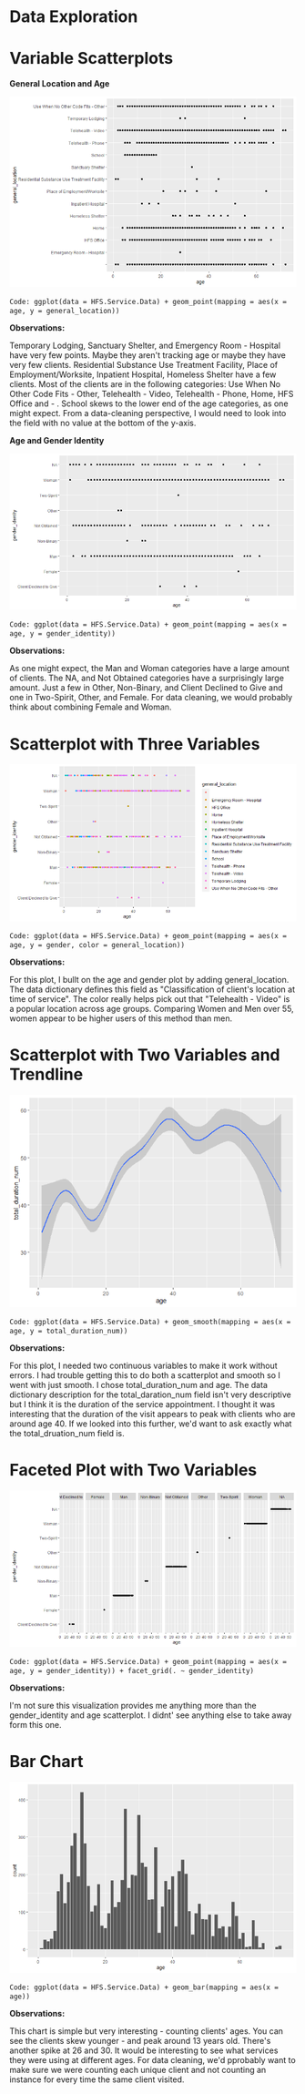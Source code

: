 # Data Exploration

# Variable Scatterplots
**General Location and Age**

![image of a scatterplot with general_location as the y-axis and age as the x-axis](https://github.com/hsdavisuno/ISQA-8600-Heather-Davis-Individual-Assignments/blob/main/1AgeandGeneralLocationScatterplot.png "Scatterplot 1")

    Code: ggplot(data = HFS.Service.Data) + geom_point(mapping = aes(x = age, y = general_location))
    
**Observations:** 


Temporary Lodging, Sanctuary Shelter, and Emergency Room - Hospital have very few points. Maybe they aren't tracking age or maybe they have very few clients. Residential Substance Use Treatment Facility, Place of Employment/Worksite, Inpatient Hospital, Homeless Shelter have a few clients. Most of the clients are in the following categories: Use When No Other Code Fits - Other, Telehealth - Video, Telehealth - Phone, Home, HFS Office and - . School skews to the lower end of the age categories, as one might expect. From a data-cleaning perspective, I would need to look into the field with no value at the bottom of the y-axis. 


**Age and Gender Identity**

![image of a scatterplot with age as the y-axis and gender_identity as the x- axis](https://github.com/hsdavisuno/ISQA-8600-Heather-Davis-Individual-Assignments/blob/main/2AgeandGenderIDScatterPlot.png "Scatterplot 2")

    Code: ggplot(data = HFS.Service.Data) + geom_point(mapping = aes(x = age, y = gender_identity))
    
**Observations:** 

As one might expect, the Man and Woman categories have a large amount of clients. The NA, and Not Obtained categories have a surprisingly large amount. Just a few in Other, Non-Binary, and Client Declined to Give and one in Two-Spirit, Other, and Female. For data cleaning, we would probably think about combining Female and Woman. 

# Scatterplot with Three Variables

![image of a scatterplot with general_location as the y-axis and age as the x-axis and a legend with general location](https://github.com/hsdavisuno/ISQA-8600-Heather-Davis-Individual-Assignments/blob/main/3AgeGenderandGeneralLocationScatterPlot.png "Scatterplot 3")

    Code: ggplot(data = HFS.Service.Data) + geom_point(mapping = aes(x = age, y = gender, color = general_location))
    
**Observations:** 

For this plot, I bullt on the age and gender plot by adding general_location. The data dictionary defines this field as "Classification of client's location at time of service". The color really helps pick out that "Telehealth - Video" is a popular location across age groups. Comparing 
Women and Men over 55, women appear to be higher users of this method than men. 


# Scatterplot with Two Variables and Trendline

![image of a scatterplot with total duration_num as the y-axis and age as the x-axis](https://github.com/hsdavisuno/ISQA-8600-Heather-Davis-Individual-Assignments/blob/main/4TwoVariableswithLine.png "Scatterplot 4")

    Code: ggplot(data = HFS.Service.Data) + geom_smooth(mapping = aes(x = age, y = total_duration_num))

**Observations:** 

For this plot, I needed two continuous variables to make it work without errors. I had trouble getting this to do both a scatterplot and smooth so I went with just smooth. I chose total_duration_num and age. The data dictionary description for the total_daration_num field isn't very descriptive but I think it is the duration of the service appointment. I thought it was interesting that the duration of the visit appears to peak with clients who are around age 40. If we looked into this further, we'd want to ask exactly what the total_druation_num field is.

# Faceted Plot with Two Variables

![image of a scatterplot with gender_identity as the y-axis and age as the x-axis](https://github.com/hsdavisuno/ISQA-8600-Heather-Davis-Individual-Assignments/blob/main/5TwoVariableFacetGrid.png "Scatterplot 5")

    Code: ggplot(data = HFS.Service.Data) + geom_point(mapping = aes(x = age, y = gender_identity)) + facet_grid(. ~ gender_identity)
    
**Observations:** 

I'm not sure this visualization provides me anything more than the gender_identity and age scatterplot. I didnt' see anything else to take away form this one. 

# Bar Chart

![image of a scatterplot with count as the y-axis and age as the x-axis](https://github.com/hsdavisuno/ISQA-8600-Heather-Davis-Individual-Assignments/blob/main/6CountofAgeBarChart.png "Scatterplot 6")

    Code: ggplot(data = HFS.Service.Data) + geom_bar(mapping = aes(x = age))
    
**Observations:** 

This chart is simple but very interesting - counting clients' ages. You can see the clients skew younger - and peak around 13 years old. There's another spike at 26 and 30. It would be interesting to see what services they were using at different ages. For data cleaning, we'd pprobably want to make sure we were counting each unique client and not counting an instance for every time the same client visited. 
